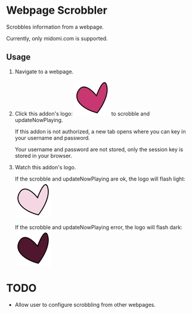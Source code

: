 # Webpage Scrobbler

Scrobbles information from a webpage.

Currently, only midomi.com is supported.

## Usage
1. Navigate to a webpage.

2. Click this addon's logo:
   ![](/icons/icon.svg)
   to scrobble and updateNowPlaying.

   If this addon is not authorized, a new tab opens where you can key in your username and password.

   Your username and password are not stored, only the session key is stored in your browser.

3. Watch this addon's logo.

   If the scrobble and updateNowPlaying are ok, the logo will flash light:
   ![](/icons/icon-ok.svg)

   If the scrobble and updateNowPlaying error, the logo will flash dark:
   ![](/icons/icon-error.svg)

# TODO
- Allow user to configure scrobbling from other webpages.
